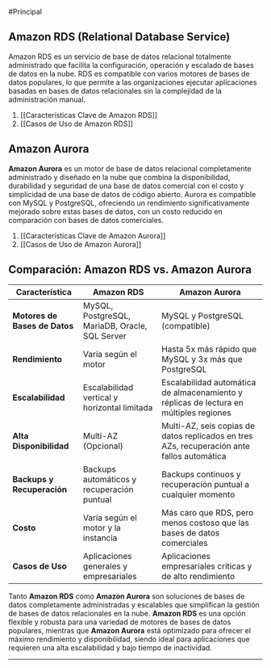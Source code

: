 #Principal
## Amazon RDS (Relational Database Service)

Amazon RDS es un servicio de base de datos relacional totalmente administrado que facilita la configuración, operación y escalado de bases de datos en la nube. RDS es compatible con varios motores de bases de datos populares, lo que permite a las organizaciones ejecutar aplicaciones basadas en bases de datos relacionales sin la complejidad de la administración manual.

1. [[Características Clave de Amazon RDS]]
2. [[Casos de Uso de Amazon RDS]]

## Amazon Aurora

**Amazon Aurora** es un motor de base de datos relacional completamente administrado y diseñado en la nube que combina la disponibilidad, durabilidad y seguridad de una base de datos comercial con el costo y simplicidad de una base de datos de código abierto. Aurora es compatible con MySQL y PostgreSQL, ofreciendo un rendimiento significativamente mejorado sobre estas bases de datos, con un costo reducido en comparación con bases de datos comerciales.

1. [[Características Clave de Amazon Aurora]]
2. [[Casos de Uso de Amazon Aurora]]

## Comparación: Amazon RDS vs. Amazon Aurora

|**Característica**|**Amazon RDS**|**Amazon Aurora**|
|---|---|---|
|**Motores de Bases de Datos**|MySQL, PostgreSQL, MariaDB, Oracle, SQL Server|MySQL y PostgreSQL (compatible)|
|**Rendimiento**|Varía según el motor|Hasta 5x más rápido que MySQL y 3x más que PostgreSQL|
|**Escalabilidad**|Escalabilidad vertical y horizontal limitada|Escalabilidad automática de almacenamiento y réplicas de lectura en múltiples regiones|
|**Alta Disponibilidad**|Multi-AZ (Opcional)|Multi-AZ, seis copias de datos replicados en tres AZs, recuperación ante fallos automática|
|**Backups y Recuperación**|Backups automáticos y recuperación puntual|Backups continuos y recuperación puntual a cualquier momento|
|**Costo**|Varía según el motor y la instancia|Más caro que RDS, pero menos costoso que las bases de datos comerciales|
|**Casos de Uso**|Aplicaciones generales y empresariales|Aplicaciones empresariales críticas y de alto rendimiento|
Tanto **Amazon RDS** como **Amazon Aurora** son soluciones de bases de datos completamente administradas y escalables que simplifican la gestión de bases de datos relacionales en la nube. **Amazon RDS** es una opción flexible y robusta para una variedad de motores de bases de datos populares, mientras que **Amazon Aurora** está optimizado para ofrecer el máximo rendimiento y disponibilidad, siendo ideal para aplicaciones que requieren una alta escalabilidad y bajo tiempo de inactividad.

---

